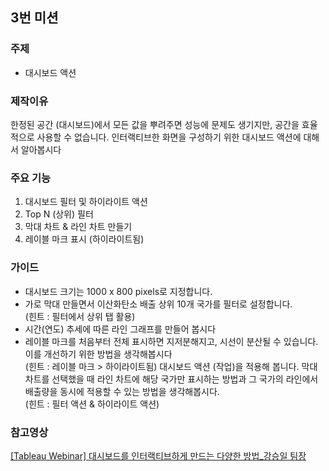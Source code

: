 ## 3번 미션 

### 주제

- 대시보드 액션

### 제작이유

 한정된 공간 (대시보드)에서 모든 값을 뿌려주면 성능에 문제도 생기지만, 공간을 효율적으로 사용할 수 없습니다. 인터랙티브한 화면을 구성하기 위한 대시보드 액션에 대해서 알아봅시다

### 주요 기능
  1. 대시보드 필터 및 하이라이트 액션 
  2. Top N (상위) 필터 
  3. 막대 차트 & 라인 차트 만들기
  4. 레이블 마크 표시 (하이라이트됨)
  
### 가이드

- 대시보드 크기는 1000 x 800 pixels로 지정합니다.
- 가로 막대 만들면서 이산화탄소 배출 상위 10개 국가를 필터로 설정합니다. <br>
(힌트 : 필터에서 상위 탭 활용)
- 시간(연도) 추세에 따른 라인 그래프를 만들어 봅시다
- 레이블 마크를 처음부터 전체 표시하면 지저분해지고, 시선이 분산될 수 있습니다. 이를 개선하기 위한 방법을 생각해봅시다 <br>
(힌트 : 레이블 마크 > 하이라이트됨)
 대시보드 액션 (작업)을 적용해 봅니다. 막대차트를 선택했을 때 라인 차트에 해당 국가만 표시하는 방법과 그 국가의 라인에서 배출량을 동시에 적용할 수 있는 방법을 생각해봅시다.<br>
 (힌트 : 필터 액션 & 하이라이트 액션)

### 참고영상

[[Tableau Webinar] 대시보드를 인터랙티브하게 만드는 다양한 방법_강승일 팀장](https://youtu.be/qAwFNPvYYec)

